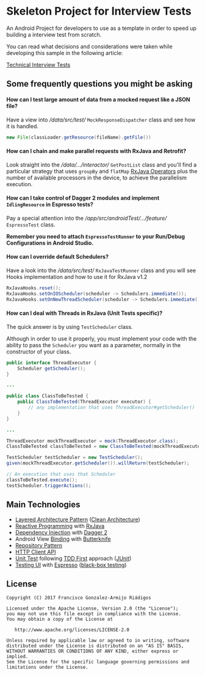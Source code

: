# Skeleton Project for Interview Tests

An Android Project for developers to use as a template in order to speed up building
a interview test from scratch.

You can read what decisions and considerations were taken while developing this sample in
the following article:

[Technical Interview Tests](https://medium.com/@kuassivi/technical-interview-tests-2b4794aa0070)



Some frequently questions you might be asking
-

#### How can I test large amount of data from a mocked request like a JSON file?

Have a view into _/data/src/test/_ `MockResponseDispatcher` class and see how it is handled.

```java
new File(classLoader.getResource(fileName).getFile())
```

#### How can I chain and make parallel requests with RxJava and Retrofit?

Look straight into the _/data/.../interactor/_ `GetPostList` class and you'll find a particular strategy
that uses `groupBy` and `flatMap` [RxJava Operators][16] plus the number of available
processors in the device, to achieve the parallelism execution.

#### How can I take control of Dagger 2 modules and implement `IdlingResource` in Espresso tests?

Pay a special attention into the _/app/src/androidTest/.../feature/_ `EspressoTest` class.

**Remember you need to attach `EspressoTestRunner` to your Run/Debug Configurations in Android Studio.**

#### How can I override default Schedulers?

Have a look into the _/data/src/test/_ `RxJavaTestRunner` class and you will see Hooks implementation
and how to use it for RxJava v1.2

```java
RxJavaHooks.reset();
RxJavaHooks.setOnIOScheduler(scheduler -> Schedulers.immediate());
RxJavaHooks.setOnNewThreadScheduler(scheduler -> Schedulers.immediate());
```

#### How can I deal with Threads in RxJava (Unit Tests specific)?

The quick answer is by using `TestScheduler` class.

Although in order to use it properly, you must implement your code with the ability
to pass the `Scheduler` you want as a parameter, normally in the constructor of your class.

```java
public interface ThreadExecutor {
    Scheduler getScheduler();
}

...

public class ClassToBeTested {
    public ClassToBeTested(ThreadExecutor executor) {
        // any implementation that uses ThreadExecutor#getScheduler()
    }
}

...

ThreadExecutor mockThreadExecutor = mock(ThreadExecutor.class);
ClassToBeTested classToBeTested = new ClassToBeTested(mockThreadExecutor);

TestScheduler testScheduler = new TestScheduler();
given(mockThreadExecutor.getScheduler()).willReturn(testScheduler);

// An execution that uses that Scheduler
classToBeTested.execute();
testScheduler.triggerActions();
```


Main Technologies
-

- [Layered Architecture Pattern][1] ([Clean Architecture][2])
- [Reactive Programming][9] with [RxJava][8]
- [Dependency Injection][3] with [Dagger 2][4]
- Android View [Binding][17] with [Butterknife][5]
- [Repository Pattern][6]
- [HTTP Client API][7]
- [Unit Test][10] following [TDD First][11] approach ([JUnit][12])
- [Testing UI][14] with [Espresso][14] ([black-box testing][15])



License
-

    Copyright (C) 2017 Francisco Gonzalez-Armijo Riádigos

    Licensed under the Apache License, Version 2.0 (the "License");
    you may not use this file except in compliance with the License.
    You may obtain a copy of the License at

       http://www.apache.org/licenses/LICENSE-2.0

    Unless required by applicable law or agreed to in writing, software
    distributed under the License is distributed on an "AS IS" BASIS,
    WITHOUT WARRANTIES OR CONDITIONS OF ANY KIND, either express or implied.
    See the License for the specific language governing permissions and
    limitations under the License.




[1]: https://www.oreilly.com/ideas/software-architecture-patterns/page/2/layered-architecture
[2]: https://8thlight.com/blog/uncle-bob/2012/08/13/the-clean-architecture.html
[3]: https://martinfowler.com/articles/injection.html
[4]: https://google.github.io/dagger/
[5]: http://jakewharton.github.io/butterknife/
[6]: https://msdn.microsoft.com/en-us/library/ff649690.aspx
[7]: https://square.github.io/retrofit/
[8]: https://github.com/ReactiveX/RxJava
[9]: https://medium.com/@kuassivi/functional-reactive-programming-with-rxjava-part-2-78db194e7d35#.7mx0stygm
[10]: https://developer.android.com/training/testing/unit-testing/index.html
[11]: https://www.versionone.com/agile-101/agile-software-programming-best-practices/test-first-programming/
[12]: http://junit.org/junit4/
[13]: https://developer.android.com/training/testing/unit-testing/local-unit-tests.html
[14]: https://google.github.io/android-testing-support-library/docs/espresso/
[15]: http://www.guru99.com/black-box-testing.html
[16]: http://reactivex.io/documentation/operators.html
[17]: http://softwareengineering.stackexchange.com/questions/200115/what-is-early-and-late-binding


